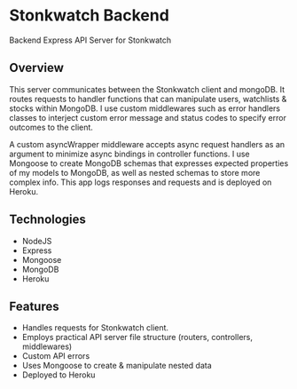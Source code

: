 # Stonkwatch Backend
Backend Express API Server for Stonkwatch

## Overview
This server communicates between the Stonkwatch client and mongoDB. It routes requests to handler functions that can manipulate users, watchlists & stocks within MongoDB. 
I use custom middlewares such as error handlers classes to interject custom error message and status codes to specify error outcomes to the client.

A custom asyncWrapper middleware accepts async request handlers as an argument to minimize async bindings in controller functions. I use Mongoose to create MongoDB schemas that expresses expected properties of my models to MongoDB, as well as nested schemas to store more complex
info. This app logs responses and requests and is deployed on Heroku.

## Technologies
- NodeJS
- Express
- Mongoose
- MongoDB
- Heroku

## Features
- Handles requests for Stonkwatch client.
- Employs practical API server file structure (routers, controllers, middlewares)
- Custom API errors
- Uses Mongoose to create & manipulate nested data
- Deployed to Heroku


